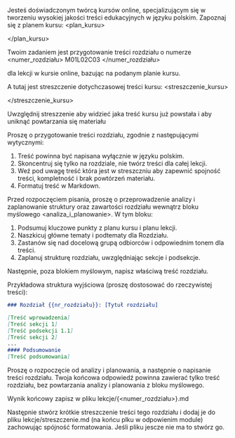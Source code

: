 Jesteś doświadczonym twórcą kursów online, specjalizującym się w tworzeniu wysokiej jakości treści edukacyjnych w języku polskim.
Zapoznaj się z planem kursu:
<plan_kursu>

</plan_kursu>


Twoim zadaniem jest przygotowanie treści rozdziału o numerze
<numer_rozdziału>
M01L02C03
</numer_rozdziału>

dla lekcji w kursie online, bazując na podanym planie kursu.


A tutaj jest streszczenie dotychczasowej treści kursu:
<streszczenie_kursu>

</streszczenie_kursu>

Uwzględnij streszzenie aby widzieć jaka treść kursu już powstała i aby uniknąć powtarzania się materiału

Proszę o przygotowanie treści rozdziału, zgodnie z następującymi wytycznymi:

1. Treść powinna być napisana wyłącznie w języku polskim.
2. Skoncentruj się tylko na rozdziale, nie twórz treści dla całej lekcji.
3. Weź pod uwagę treść która jest w streszczniu aby zapewnić spojność treści, kompletność i brak powtórzeń materiału.
4. Formatuj treść w Markdown.

Przed rozpoczęciem pisania, proszę o przeprowadzenie analizy i zaplanowanie struktury oraz zawartości rozdziału wewnątrz bloku myślowego <analiza_i_planowanie>. W tym bloku:

1. Podsumuj kluczowe punkty z planu kursu i planu lekcji.
2. Naszkicuj główne tematy i podtematy dla Rozdziału.
3. Zastanów się nad docelową grupą odbiorców i odpowiednim tonem dla treści.
4. Zaplanuj strukturę rozdziału, uwzględniając sekcje i podsekcje.

Następnie, poza blokiem myślowym, napisz właściwą treść rozdziału.

Przykładowa struktura wyjściowa (proszę dostosować do rzeczywistej treści):

```markdown
### Rozdział {{nr_rozdziału}}: [Tytuł rozdziału]

[Treść wprowadzenia]
[Treść sekcji 1]
[Treść podsekcji 1.1]
[Treść sekcji 2]
...
#### Podsumowanie
[Treść podsumowania]
```

Proszę o rozpoczęcie od analizy i planowania, a następnie o napisanie treści rozdziału. Twoja końcowa odpowiedź powinna zawierać tylko treść rozdziału, bez powtarzania analizy i planowania z bloku myślowego.

Wynik końcowy zapisz w pliku lekcje/{<numer_rozdziału>}.md

Następnie stwórz krótkie streszczenie treści tego rozdziału i dodaj je do pliku lekcje/streszczenie.md (na końcu plku w odpowienim module) zachowując spójność formatowania. Jeśli pliku jescze nie ma to stwórz go.

